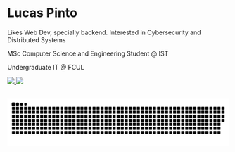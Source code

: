 <div>
 <h1>Lucas Pinto</h1>
 <p>Likes Web Dev, specially backend. Interested in Cybersecurity and Distributed Systems</p>
 <p>MSc Computer Science and Engineering Student @ IST</p>
 <p>Undergraduate IT @ FCUL</p>
</div>
<div>
  <a href="https://github.com/luckspt">
  <img height="180em" src="https://github-readme-stats.vercel.app/api?username=luckspt&show_icons=true&theme=radical&include_all_commits=true&count_private=true" />
  <img height="180em" src="https://github-readme-stats.vercel.app/api/top-langs/?username=luckspt&layout=compact&langs_count=16&theme=radical" />
</div>
  
  ##
 
<div>
 <img src="https://raw.githubusercontent.com/luckspt/luckspt/output/github-contribution-grid-snake.svg" />
</div>
